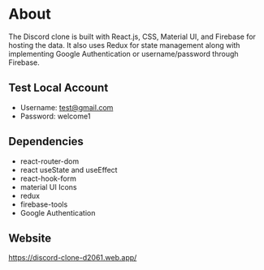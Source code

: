 # About
The Discord clone is built with React.js, CSS, Material UI, and Firebase for hosting the data. It also uses Redux for state management along with implementing Google Authentication or username/password through Firebase.

## Test Local Account
- Username: test@gmail.com
- Password: welcome1

## Dependencies
- react-router-dom
- react useState and useEffect
- react-hook-form
- material UI Icons
- redux
- firebase-tools
- Google Authentication

## Website
https://discord-clone-d2061.web.app/
